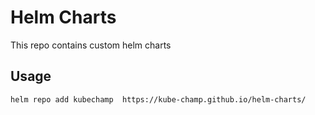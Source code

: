 # Helm Charts
This repo contains custom helm charts

## Usage
`helm repo add kubechamp  https://kube-champ.github.io/helm-charts/`

